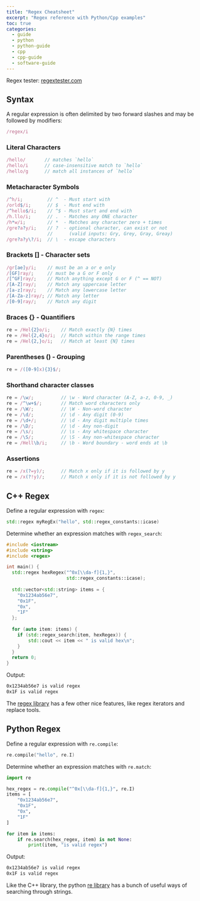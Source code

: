 ```yaml
---
title: "Regex Cheatsheet"
excerpt: "Regex reference with Python/Cpp examples"
toc: true
categories:
  - guide
  - python
  - python-guide
  - cpp
  - cpp-guide
  - software-guide
---
```


Regex tester: [regextester.com](https://www.regextester.com/)

## Syntax

A regular expression is often delimited by two forward slashes and may be followed by modifiers:
```js
/regex/i 
```

### Literal Characters
```js
/hello/       // matches `hello`
/hello/i      // case-insensitive match to `hello`
/hello/g      // match all instances of `hello`
```

### Metacharacter Symbols
```js
/^h/i;         // ^  - Must start with
/orld$/i;      // $  - Must end with
/^hello$/i;    // ^$ - Must start and end with
/h.llo/i;      // .  - Matches any ONE character
/h*w/i;        // *  - Matches any character zero + times
/gre?a?y/i;    // ?  - optional character, can exist or not
               //      (valid inputs: Gry, Grey, Gray, Greay)
/gre?a?y\?/i;  // \  - escape characters
```

### Brackets [] - Character sets
```js
/gr[ae]y/i;    // must be an a or e only
/[GF]ray/;     // must be a G or F only
/[^GF]ray/;    // Match anything except G or F (^ == NOT)
/[A-Z]ray/;    // Match any uppercase letter
/[a-z]ray/;    // Match any lowercase letter
/[A-Za-z]ray/; // Match any letter
/[0-9]ray/;    // Match any digit
```

### Braces {} - Quantifiers
```js
re = /Hel{2}o/i;    // Match exactly {N} times 
re = /Hel{2,4}o/i;  // Match within the range times 
re = /Hel{2,}o/i;   // Match at least {N} times 
```

### Parentheses () - Grouping
```js
re = /([0-9]x){3}$/;
```

### Shorthand character classes
```js
re = /\w/;          // \w - Word character (A-Z, a-z, 0-9, _)
re = /^\w+$/;       // Match word characters only
re = /\W/;          // \W - Non-word character
re = /\d/;          // \d - Any digit (0-9)
re = /\d+/;         // \d - Any digit multiple times
re = /\D/;          // \d - Any non-digit
re = /\s/;          // \s - Any whitespace character
re = /\S/;          // \S - Any non-whitespace character
re = /Hell\b/i;     // \b - Word boundary - word ends at \b
```

### Assertions
```js
re = /x(?=y)/;      // Match x only if it is followed by y
re = /x(?!y)/;      // Match x only if it is not followed by y
```

## C++ Regex

Define a regular expression with `regex`:
```cpp
std::regex myRegEx("hello", std::regex_constants::icase)
```

Determine whether an expression matches with `regex_search`:
```cpp
#include <iostream>
#include <string>
#include <regex>

int main() {
  std::regex hexRegex("^0x[\\da-f]{1,}", 
                      std::regex_constants::icase);
  
  std::vector<std::string> items = {
    "0x1234ab56e7",
    "0x1F",
    "0x",
    "1F"
  };
 
  for (auto item: items) {
    if (std::regex_search(item, hexRegex)) {
        std::cout << item << " is valid hex\n";
   	}
  }
  return 0;
}
```

Output:
```sh
0x1234ab56e7 is valid regex
0x1F is valid regex
```

The [regex library](https://en.cppreference.com/w/cpp/regex) has a few other nice features, like regex iterators and replace tools.

## Python Regex

Define a regular expression with `re.compile`:
```cpp
re.compile("hello", re.I)
```

Determine whether an expression matches with `re.match`:
```py
import re

hex_regex = re.compile("^0x[\\da-f]{1,}", re.I)
items = [
    "0x1234ab56e7",
    "0x1F",
    "0x",
    "1F"
]

for item in items:
    if re.search(hex_regex, item) is not None:
        print(item, "is valid regex")
```

Output:
```sh
0x1234ab56e7 is valid regex
0x1F is valid regex
```

Like the C++ library, the python [re library](https://docs.python.org/3/library/re.html) has a bunch of useful ways of searching through strings.

